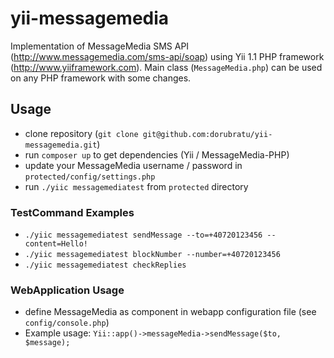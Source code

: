 # yii-messagemedia
Implementation of MessageMedia SMS API (http://www.messagemedia.com/sms-api/soap) using Yii 1.1 PHP framework (http://www.yiiframework.com). 
Main class (```MessageMedia.php```) can be used on any PHP framework with some changes.

## Usage
- clone repository (```git clone git@github.com:dorubratu/yii-messagemedia.git```)
- run ```composer up``` to get dependencies (Yii / MessageMedia-PHP)
- update your MessageMedia username / password in ```protected/config/settings.php```
- run ```./yiic messagemediatest``` from ```protected``` directory

### TestCommand Examples
- ```./yiic messagemediatest sendMessage --to=+40720123456 --content=Hello!```
- ```./yiic messagemediatest blockNumber --number=+40720123456```
- ```./yiic messagemediatest checkReplies```

### WebApplication Usage
- define MessageMedia as component in webapp configuration file (see ```config/console.php```) 
- Example usage: ```Yii::app()->messageMedia->sendMessage($to, $message);```